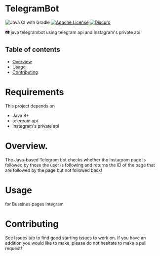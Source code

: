 



 TelegramBot 
========
![Java CI with Gradle](https://github.com/instagram4j/instagram4j/workflows/Java%20CI%20with%20Gradle/badge.svg?branch=develop)
[![Apache License](http://img.shields.io/badge/license-ASL-blue.svg)](https://github.com/brunocvcunha/instagram4j/blob/master/LICENSE)
[![Discord](https://img.shields.io/discord/777326687326044171?label=chat)](https://discord.com/invite/gR2EPwZGEZ)

:camera: java telegrambot using telegram api and Instagram's private api 
## Table of contents
 - [Overview](#overview)
 - [Usage](#usage)
 - [Contributing](#contributing)


# Requirements
This project depends on
- Java 8+
- telegram api 
- Instegram's private api
# Overview.
The Java-based Telegram bot checks whether the Instagram page is followed by those the user is following and returns the ID of the page that are followed by the page but not followed back!

# Usage
for Bussines pages Integram 




# Contributing
See Issues tab to find good starting issues to work on. If you have an addition you would like to make, please do not hesitate to make a pull request!
